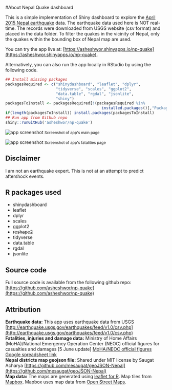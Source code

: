 #About Nepal Quake dashboard

This is a simple implementation of Shiny dashboard to explore the [April 2015 Nepal earthquake](http://en.wikipedia.org/wiki/April_2015_Nepal_earthquake) data. The earthquake data used here is NOT real-time. The records were downloaded from USGS website (csv format) and placed in the data folder. To filter the quakes in the vicinity of Nepal, only the quakes within the bounding box of Nepal map are used.

You can try the app live at: [https://asheshwor.shinyapps.io/np-quake](https://asheshwor.shinyapps.io/np-quake).

Alternatively, you can also run the app locally in RStudio by using the following code.

```R
## Install missing packages
packagesRequired <- c("shinydashboard", "leaflet", "dplyr",
                      "tidyverse", "scales", "ggplot2",
                      "data.table", "rgdal", "jsonlite",
                      "shiny")
packagesToInstall <- packagesRequired[!(packagesRequired %in%
                                          installed.packages()[,"Package"])]
if(length(packagesToInstall)) install.packages(packagesToInstall)
## Run app from Github repo
shiny::runGitHub('asheshwor/np-quake')
````

![app screenshot](pictures/3dash.png)
<small>Screenshot of app's main page</small>

![app screenshot](pictures/4dash.png)
<small>Screenshot of app's fatalities page</small>

## Disclaimer

I am not an earthquake expert. This is not at an attempt to predict aftershock events.

## R packages used

*   shinydashboard
*   leaflet
*   dplyr
*   scales
*   ggplot2
*   ~~reshape2~~
*   tidyverse
*   data.table
*   rgdal
*   jsonlite

## Source code

Full source code is available from the following github repo: [https://github.com/asheshwor/np-quake](https://github.com/asheshwor/np-quake)

## Attribution

**Earthquake data:** This app uses earthquake data from USGS [http://earthquake.usgs.gov/earthquakes/feed/v1.0/csv.php](http://earthquake.usgs.gov/earthquakes/feed/v1.0/csv.php)  
 **Fatalities, injuries and damage data:** Ministry of Home Affairs (MoHA)/National Emergency Operation Center (NEOC) official figures for casualties and damages [5 June update] [MoHA/NEOC official figures Google spreadsheet link](https://docs.google.com/spreadsheets/d/1MCsMtcfN8jwGg4qdzYZCKyxpYp8cdqRSrEpF1WpR6ZE/edit#gid=1367273225)  
 **Nepal districts map geojson file:** Shared under MIT license by Saugat Acharya [https://github.com/mesaugat/geoJSON-Nepal](https://github.com/mesaugat/geoJSON-Nepal)  
 **Map data:** The maps are generated using [leaflet for R](https://rstudio.github.io/leaflet/). Map tiles from [Mapbox](https://www.mapbox.com/). Mapbox uses map data from [Open Street Maps](http://www.openstreetmap.org/).
